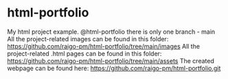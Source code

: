 # html-portfolio
My html project example.
@html-portfolio there is only one branch - main
All the project-related images can be found in this folder: https://github.com/raigo-pm/html-portfolio/tree/main/images
All the project-related .html pages can be found in this folder: https://github.com/raigo-pm/html-portfolio/tree/main/assets
The created webpage can be found here: https://github.com/raigo-pm/html-portfolio.git

